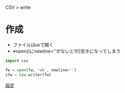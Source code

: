 CSV > write
# 作成
- ファイルは```wb```で開く
- ※open()にnewline=''がないと1行空きになってしまう
```python
import csv

fw = open(fw, 'wb', newline='')
cfw = csv.writer(fw)
```

[設定](設定/index.md)  
